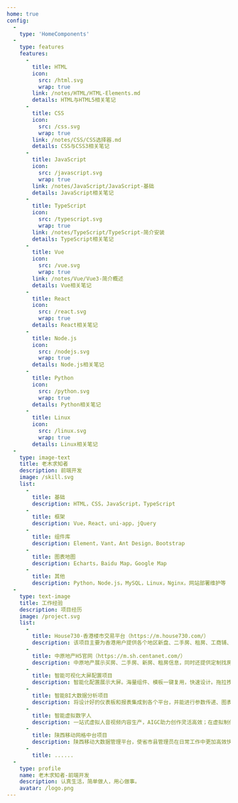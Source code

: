 ```yaml
---
home: true
config:
  -
    type: 'HomeComponents'
  -
    type: features
    features:
      -
        title: HTML
        icon:
          src: /html.svg
          wrap: true
        link: /notes/HTML/HTML-Elements.md
        details: HTML与HTML5相关笔记
      -
        title: CSS
        icon:
          src: /css.svg
          wrap: true
        link: /notes/CSS/CSS选择器.md
        details: CSS与CSS3相关笔记
      -
        title: JavaScript
        icon:
          src: /javascript.svg
          wrap: true
        link: /notes/JavaScript/JavaScript-基础
        details: JavaScript相关笔记
      -
        title: TypeScript
        icon:
          src: /typescript.svg
          wrap: true
        link: /notes/TypeScript/TypeScript-简介安装
        details: TypeScript相关笔记
      -
        title: Vue
        icon:
          src: /vue.svg
          wrap: true
        link: /notes/Vue/Vue3-简介概述
        details: Vue相关笔记
      -
        title: React
        icon:
          src: /react.svg
          wrap: true
        details: React相关笔记
      -
        title: Node.js
        icon:
          src: /nodejs.svg
          wrap: true
        details: Node.js相关笔记
      -
        title: Python
        icon:
          src: /python.svg
          wrap: true
        details: Python相关笔记
      -
        title: Linux
        icon:
          src: /linux.svg
          wrap: true
        details: Linux相关笔记
  -
    type: image-text
    title: 老木求知者
    description: 前端开发
    image: /skill.svg
    list:
      -
        title: 基础
        description: HTML，CSS，JavaScript，TypeScript
      -
        title: 框架
        description: Vue，React，uni-app，jQuery
      -
        title: 组件库
        description: Element，Vant，Ant Design，Bootstrap
      -
        title: 图表地图
        description: Echarts，Baidu Map，Google Map
      -
        title: 其他
        description: Python，Node.js，MySQL，Linux，Nginx，网站部署维护等
  -
    type: text-image
    title: 工作经验
    description: 项目经历
    image: /project.svg
    list:
      -
        title: House730-香港楼市交易平台（https://m.house730.com/）
        description: 该项目主要为香港用户提供各个地区新盘、二手房、租房、工商铺、新闻资讯等楼盘信息展示。项目包括H5端，PC端以及后台管理PMS端。
      -
        title: 中原地产H5官网（https://m.sh.centanet.com/）
        description: 中原地产展示买房、二手房、新房、租房信息，同时还提供定制找房、VR看房等线上看房服务。
      -
        title: 智能可视化大屏配置项目
        description: 智能化配置展示大屏。海量组件、模板一键复用，快速设计。拖拉拽快速搭建酷炫大屏。不同尺寸大屏灵活自适应展示。
      -
        title: 智能BI大数据分析项目
        description: 将设计好的仪表板和报表集成到各个平台，并能进行参数传递、图表联动/钻取、排序、过滤等自助分析操作。快速增强业务系统的数据可视化分析能力。
      -
        title: 智能虚拟数字人
        description: 一站式虚拟人音视频内容生产，AIGC助力创作灵活高效；在虚拟制作中输入文本或录音，一键完成音、视频作品的输出，3分钟内渲染出稿。虚拟形象支持DIY捏脸，可进行多维度的模型捏脸，还可以进行人脸识别自动生成形象。以及支持个性化换装、动作，多种风格随意搭配。
      -
        title: 陕西移动网格中台项目
        description: 陕西移动大数据管理平台，使省市县管理员在日常工作中更加高效快捷。
      -
        title: ......
  -
    type: profile
    name: 老木求知者-前端开发
    description: 认真生活，简单做人，用心做事。
    avatar: /logo.png
---
```

